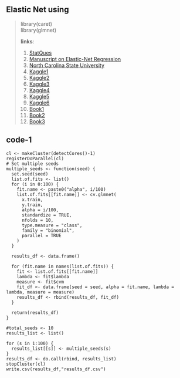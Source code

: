 ## Elastic Net using 
> library(caret) </br>
> library(glmnet)
>  
> **links**:
> 1.  [StatQues](https://github.com/StatQuest/ridge_lasso_elastic_net_demo/blob/master/ridge_lass_elastic_net_demo.R)
> 2.  [Manuscript on Elastic-Net Regression](https://hastie.su.domains/Papers/B67.2%20(2005)%20301-320%20Zou%20&%20Hastie.pdf)
> 3.  [North Carolina State University](https://www4.stat.ncsu.edu/~post/josh/LASSO_Ridge_Elastic_Net_-_Examples.html)
> 4.  [Kaggle1](https://www.kaggle.com/code/dpintaric/loan-prediction-elastic-net-logistic-regression)
> 5.  [Kaggle2](https://www.kaggle.com/code/stephenreed/lab-5-ridge-lasso-and-elasticnet-regressions)
> 6.  [Kaggle3](https://www.kaggle.com/code/kiyoung1027/linear-model-mlr-lasso-ridge-and-elastic-net/report)
> 7.  [Kaggle4](https://www.kaggle.com/code/jfeng1023/using-elastic-net-to-select-variables)
> 8.  [Kaggle5](https://www.kaggle.com/code/deepakkumargunjetti/introduction-to-elastic-net-regression)
> 9.  [Kaggle6](https://www.kaggle.com/code/uocoeeds/building-a-regression-model-with-elastic-net)
> 10.  [Book1](https://bradleyboehmke.github.io/HOML/regularized-regression.html)
> 11.  [Book2](https://scientistcafe.com/ids/r/ch10)
> 12.  [Book3](https://bookdown.org/ndirienzo/ista_321_data_mining/regularization.html)

## code-1

```{r}
cl <- makeCluster(detectCores()-1)
registerDoParallel(cl)
# Set multiple seeds
multiple_seeds <- function(seed) {
  set.seed(seed)
  list.of.fits <- list()
  for (i in 0:100) {
    fit.name <- paste0("alpha", i/100)
    list.of.fits[[fit.name]] <- cv.glmnet(
      x.train,
      y.train,
      alpha = i/100,
      standardize = TRUE,
      nfolds = 10,
      type.measure = "class",
      family = "binomial",
      parallel = TRUE
    )
  }
  
  results_df <- data.frame()
  
  for (fit.name in names(list.of.fits)) {
    fit <- list.of.fits[[fit.name]]
    lambda <- fit$lambda
    measure <- fit$cvm
    fit_df <- data.frame(seed = seed, alpha = fit.name, lambda = lambda, measure = measure)
    results_df <- rbind(results_df, fit_df)
  }
  
  return(results_df)
}

#total_seeds <- 10
results_list <- list()

for (s in 1:100) {
  results_list[[s]] <- multiple_seeds(s)
}
results_df <- do.call(rbind, results_list)
stopCluster(cl)
write.csv(results_df,"results_df.csv")
```

